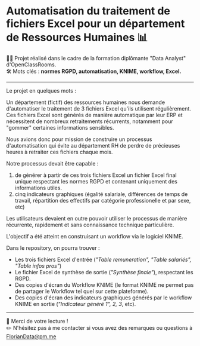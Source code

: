 # Automatisation du traitement de fichiers Excel pour un département de Ressources Humaines 📊

👨‍🎓 Projet réalisé dans le cadre de la formation diplômante "Data Analyst" d'OpenClassRooms.
<br>🛠 Mots clés : **normes RGPD, automatisation, KNIME, workflow, Excel.**

---

Le projet en quelques mots :

Un département (fictif) des ressources humaines nous demande d'automatiser le traitement de 3 fichiers Excel qu'ils utilisent régulièrement.
Ces fichiers Excel sont générés de manière automatique par leur ERP et nécessitent de nombreux retraitements récurrents, notamment pour "gommer" certaines informations sensibles.

Nous avions donc pour mission de construire un processus d'automatisation qui évite au département RH de perdre de précieuses heures à retraiter ces fichiers chaque mois.

Notre processus devait être capable :
  1) de générer à partir de ces trois fichiers Excel un fichier Excel final unique respectant les normes RGPD et contenant uniquement des informations utiles.
  2) cinq indicateurs graphiques (égalité salariale, différences de temps de travail, répartition des effectifs par catégorie professionelle et par sexe, etc) 

Les utilisateurs devaient en outre pouvoir utiliser le processus de manière récurrente, rapidement et sans connaissance technique particulière.

L'objectif a été atteint en construisant un workflow via le logiciel KNIME.

Dans le repository, on pourra trouver :
- Les trois fichiers Excel d'entrée (*"Table remuneration", "Table salariés", "Table infos pros"*)
- Le fichier Excel de synthèse de sortie (*"Synthèse finale"*), respectant les RGPD.
- Des copies d'écran du Workflow KNIME (le format KNIME ne permet pas de partager le Workflow tel quel sur cette plateforme).
- Des copies d'écran des indicateurs graphiques générés par le workflow KNIME en sortie (*"Indicateur généré 1", 2, 3*, etc).

---

👋 Merci de votre lecture !<br>
✏️ N'hésitez pas à me contacter si vous avez des remarques ou questions à FlorianData@pm.me
